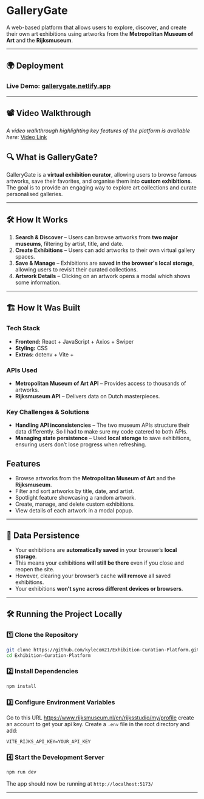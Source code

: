 #  GalleryGate

A web-based platform that allows users to explore, discover, and create their own art exhibitions using artworks from the **Metropolitan Museum of Art** and the **Rijksmuseum**.

---

## 🌍 Deployment

### Live Demo: [gallerygate.netlify.app](https://gallerygate.netlify.app)

---

## 📽️ Video Walkthrough

_A video walkthrough highlighting key features of the platform is available here:_
[Video Link](https://youtu.be/QdHtOxT0ack)

## 🔍 What is GalleryGate?

GalleryGate is a **virtual exhibition curator**, allowing users to browse famous artworks, save their favorites, and organise them into **custom exhibitions**.  
The goal is to provide an engaging way to explore art collections and curate personalised galleries.  

---

## 🛠️ How It Works

1. **Search & Discover** – Users can browse artworks from **two major museums**, filtering by artist, title, and date.  
2. **Create Exhibitions** – Users can add artworks to their own virtual gallery spaces.  
3. **Save & Manage** – Exhibitions are **saved in the browser's local storage**, allowing users to revisit their curated collections.  
4. **Artwork Details** – Clicking on an artwork opens a modal which shows some information.  


---

## 🏗️ How It Was Built

### **Tech Stack**
- **Frontend:** React + JavaScript + Axios + Swiper
- **Styling:** CSS  
- **Extras:** dotenv + Vite + 


### **APIs Used**
- **Metropolitan Museum of Art API** – Provides access to thousands of artworks.  
- **Rijksmuseum API** – Delivers data on Dutch masterpieces.  

### **Key Challenges & Solutions**
- **Handling API inconsistencies** – The two museum APIs structure their data differently. So I had to make sure my code catered to both APIs.
- **Managing state persistence** – Used **local storage** to save exhibitions, ensuring users don’t lose progress when refreshing.  

##  Features

- Browse artworks from the **Metropolitan Museum of Art** and the **Rijksmuseum**.
- Filter and sort artworks by title, date, and artist.
- Spotlight feature showcasing a random artwork.
- Create, manage, and delete custom exhibitions.
- View details of each artwork in a modal popup.

---

## 💾 Data Persistence  

- Your exhibitions are **automatically saved** in your browser’s **local storage**.  
- This means your exhibitions **will still be there** even if you close and reopen the site.  
- However, clearing your browser’s cache **will remove** all saved exhibitions.  
- Your exhibitions **won’t sync across different devices or browsers**.

---

## 🛠️ Running the Project Locally

### 1️⃣ Clone the Repository
```bash
git clone https://github.com/kylecom21/Exhibition-Curation-Platform.git
cd Exhibition-Curation-Platform
```

### 2️⃣ Install Dependencies
```sh
npm install
```

### 3️⃣ Configure Environment Variables
Go to this URL https://www.rijksmuseum.nl/en/rijksstudio/my/profile create an account to get your api key.
Create a `.env` file in the root directory and add:
```env
VITE_RIJKS_API_KEY=YOUR_API_KEY
```

### 4️⃣ Start the Development Server
```sh
npm run dev
```
The app should now be running at `http://localhost:5173/`

---

